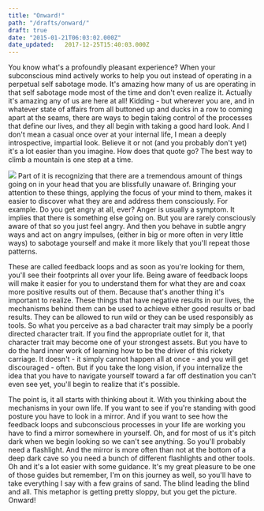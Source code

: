 ```yaml
---
title: "Onward!"
path: "/drafts/onward/"
draft: true
date: "2015-01-21T06:03:02.000Z"
date_updated:   2017-12-25T15:40:03.000Z
---
```


You know what's a profoundly pleasant experience? When your subconscious mind actively works to help you out instead of operating in a perpetual self sabotage mode. It's amazing how many of us are operating in that self sabotage mode most of the time and don't even realize it. Actually it's amazing any of us are here at all! Kidding - but wherever you are, and in whatever state of affairs from all buttoned up and ducks in a row to coming apart at the seams, there are ways to begin taking control of the processes that define our lives, and they all begin with taking a good hard look. And I don't mean a casual once over at your internal life, I mean a deeply introspective, impartial look. Believe it or not (and you probably don't yet) it's a lot easier than you imagine. How does that quote go? The best way to climb a mountain is one step at a time.


![](http://rossimeacham.com/wp-content/uploads/2015/01/postcard-3.jpg)
Part of it is recognizing that there are a tremendous amount of things going on in your head that you are blissfully unaware of. Bringing your attention to these things, applying the focus of your mind to them, makes it easier to discover what they are and address them consciously. For example. Do you get angry at all, ever? Anger is usually a symptom. It implies that there is something else going on. But you are rarely consciously aware of that so you just feel angry. And then you behave in subtle angry ways and act on angry impulses, (either in big or more often in very little ways) to sabotage yourself and make it more likely that you'll repeat those patterns.

These are called feedback loops and as soon as you're looking for them, you'll see their footprints all over your life. Being aware of feedback loops will make it easier for you to understand them for what they are and coax more positive results out of them. Because that's another thing it's important to realize. These things that have negative results in our lives, the mechanisms behind them can be used to achieve either good results or bad results. They can be allowed to run wild or they can be used responsibly as tools. So what you perceive as a bad character trait may simply be a poorly directed character trait. If you find the appropriate outlet for it, that character trait may become one of your strongest assets. But you have to do the hard inner work of learning how to be the driver of this rickety carriage. It doesn't - it simply cannot happen all at once - and you will get discouraged - often. But if you take the long vision, if you internalize the idea that you have to navigate yourself toward a far off destination you can't even see yet, you'll begin to realize that it's possible.

The point is, it all starts with thinking about it. With you thinking about the mechanisms in your own life. If you want to see if you're standing with good posture you have to look in a mirror. And if you want to see how the feedback loops and subconscious processes in your life are working you have to find a mirror somewhere in yourself. Oh, and for most of us it's pitch dark when we begin looking so we can't see anything. So you'll probably need a flashlight. And the mirror is more often than not at the bottom of a deep dark cave so you need a bunch of different flashlights and other tools. Oh and it's a lot easier with some guidance. It's my great pleasure to be one of those guides but remember, I'm on this journey as well, so you'll have to take everything I say with a few grains of sand. The blind leading the blind and all. This metaphor is getting pretty sloppy, but you get the picture. Onward!
